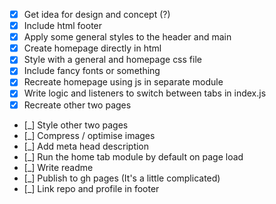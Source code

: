 - [x] Get idea for design and concept (?)
- [x] Include html footer
- [x] Apply some general styles to the header and main
- [x] Create homepage directly in html
- [x] Style with a general and homepage css file
- [x] Include fancy fonts or something
- [x] Recreate homepage using js in separate module
- [x] Write logic and listeners to switch between tabs in index.js
- [x] Recreate other two pages
- [_] Style other two pages
- [_] Compress / optimise images
- [_] Add meta head description
- [_] Run the home tab module by default on page load
- [_] Write readme
- [_] Publish to gh pages (It's a little complicated) 
- [_] Link repo and profile in footer
